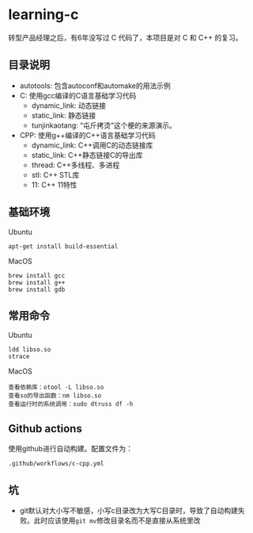 # learning-c

转型产品经理之后，有6年没写过 C 代码了，本项目是对 C 和 C++ 的复习。

## 目录说明

* autotools: 包含autoconf和automake的用法示例
* C: 使用gcc编译的C语言基础学习代码
    * dynamic_link: 动态链接
    * static_link: 静态链接
    * tunjinkaotang: “屯斤拷烫”这个梗的来源演示。
* CPP: 使用g++编译的C++语言基础学习代码
    * dynamic_link: C++调用C的动态链接库
    * static_link: C++静态链接C的导出库
    * thread: C++多线程、多进程
    * stl: C++ STL库
    * 11: C++ 11特性

## 基础环境

Ubuntu
```
apt-get install build-essential
```

MacOS
```
brew install gcc
brew install g++
brew install gdb
```

## 常用命令

Ubuntu
```
ldd libso.so
strace
```

MacOS
```
查看依赖库：otool -L libso.so
查看so的导出函数：nm libso.so
查看运行时的系统调用：sudo dtruss df -h
```


## Github actions

使用github进行自动构建。配置文件为：
```
.github/workflows/c-cpp.yml
```

## 坑

* git默认对大小写不敏感，小写c目录改为大写C目录时，导致了自动构建失败。此时应该使用`git mv`修改目录名而不是直接从系统里改